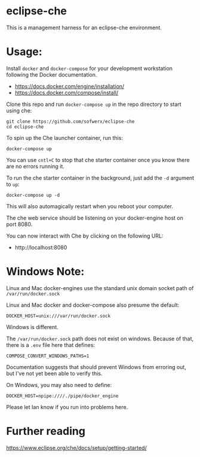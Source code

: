 # eclipse-che

This is a management harness for an eclipse-che environment.

# Usage:

Install `docker` and `docker-compose` for your development workstation following the Docker documentation.

- https://docs.docker.com/engine/installation/
- https://docs.docker.com/compose/install/

Clone this repo and run `docker-compose up` in the repo directory to start using che:

    git clone https://github.com/sofwerx/eclipse-che
    cd eclipse-che

To spin up the Che launcher container, run this:

    docker-compose up

You can use `cntl+C` to stop that che starter container once you know there are no errors running it.

To run the che starter container in the background, just add the `-d` argument to `up`:

    docker-compose up -d

This will also automagically restart when you reboot your computer.

The che web service should be listening on your docker-engine host on port 8080.

You can now interact with Che by clicking on the following URL:

- http://localhost:8080

# Windows Note:

Linux and Mac docker-engines use the standard unix domain socket path of `/var/run/docker.sock`

Linux and Mac docker and docker-compose also presume the default:

    DOCKER_HOST=unix:///var/run/docker.sock

Windows is different.

The `/var/run/docker.sock` path does not exist on windows. Because of that, there is a `.env` file here that defines:

    COMPOSE_CONVERT_WINDOWS_PATHS=1

Documentation suggests that should prevent Windows from erroring out, but I've not yet been able to verify this.

On Windows, you may also need to define:

    DOCKER_HOST=npipe:////./pipe/docker_engine

Please let Ian know if you run into problems here.

# Further reading

https://www.eclipse.org/che/docs/setup/getting-started/

